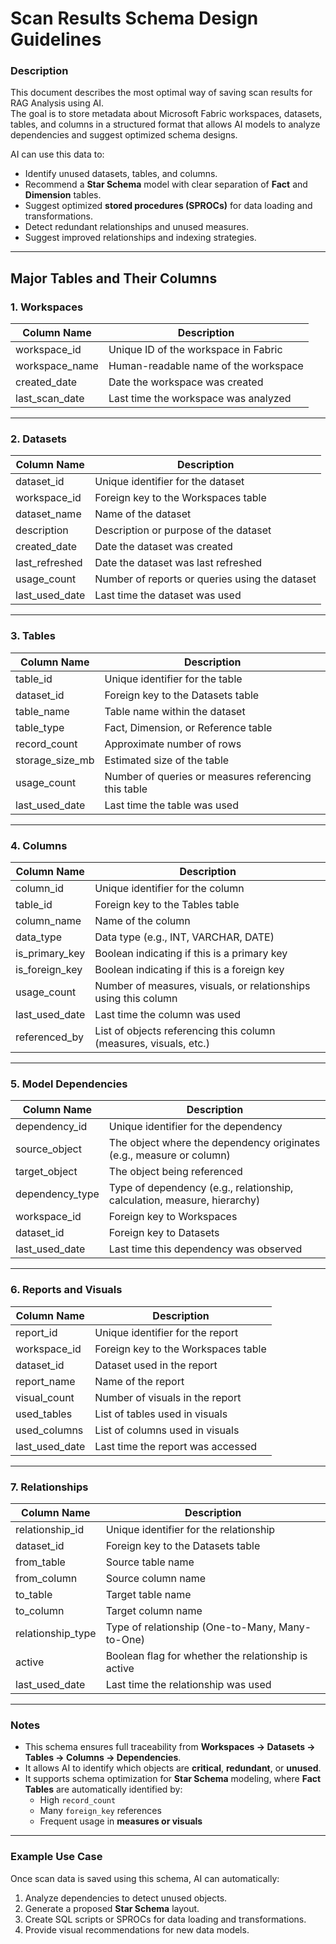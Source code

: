 
# Scan Results Schema Design Guidelines

### Description  
This document describes the most optimal way of saving scan results for RAG  Analysis using AI.  
The goal is to store metadata about Microsoft Fabric workspaces, datasets, tables, and columns in a structured format that allows AI models to analyze dependencies and suggest optimized schema designs.  

AI can use this data to:  
- Identify unused datasets, tables, and columns.  
- Recommend a **Star Schema** model with clear separation of **Fact** and **Dimension** tables.  
- Suggest optimized **stored procedures (SPROCs)** for data loading and transformations.  
- Detect redundant relationships and unused measures.  
- Suggest improved relationships and indexing strategies.  

---

## Major Tables and Their Columns

### 1. **Workspaces**
| Column Name | Description |
|--------------|-------------|
| workspace_id | Unique ID of the workspace in Fabric |
| workspace_name | Human-readable name of the workspace |
| created_date | Date the workspace was created |
| last_scan_date | Last time the workspace was analyzed |

---

### 2. **Datasets**
| Column Name | Description |
|--------------|-------------|
| dataset_id | Unique identifier for the dataset |
| workspace_id | Foreign key to the Workspaces table |
| dataset_name | Name of the dataset |
| description | Description or purpose of the dataset |
| created_date | Date the dataset was created |
| last_refreshed | Date the dataset was last refreshed |
| usage_count | Number of reports or queries using the dataset |
| last_used_date | Last time the dataset was used |

---

### 3. **Tables**
| Column Name | Description |
|--------------|-------------|
| table_id | Unique identifier for the table |
| dataset_id | Foreign key to the Datasets table |
| table_name | Table name within the dataset |
| table_type | Fact, Dimension, or Reference table |
| record_count | Approximate number of rows |
| storage_size_mb | Estimated size of the table |
| usage_count | Number of queries or measures referencing this table |
| last_used_date | Last time the table was used |

---

### 4. **Columns**
| Column Name | Description |
|--------------|-------------|
| column_id | Unique identifier for the column |
| table_id | Foreign key to the Tables table |
| column_name | Name of the column |
| data_type | Data type (e.g., INT, VARCHAR, DATE) |
| is_primary_key | Boolean indicating if this is a primary key |
| is_foreign_key | Boolean indicating if this is a foreign key |
| usage_count | Number of measures, visuals, or relationships using this column |
| last_used_date | Last time the column was used |
| referenced_by | List of objects referencing this column (measures, visuals, etc.) |

---

### 5. **Model Dependencies**
| Column Name | Description |
|--------------|-------------|
| dependency_id | Unique identifier for the dependency |
| source_object | The object where the dependency originates (e.g., measure or column) |
| target_object | The object being referenced |
| dependency_type | Type of dependency (e.g., relationship, calculation, measure, hierarchy) |
| workspace_id | Foreign key to Workspaces |
| dataset_id | Foreign key to Datasets |
| last_used_date | Last time this dependency was observed |

---

### 6. **Reports and Visuals**
| Column Name | Description |
|--------------|-------------|
| report_id | Unique identifier for the report |
| workspace_id | Foreign key to the Workspaces table |
| dataset_id | Dataset used in the report |
| report_name | Name of the report |
| visual_count | Number of visuals in the report |
| used_tables | List of tables used in visuals |
| used_columns | List of columns used in visuals |
| last_used_date | Last time the report was accessed |

---

### 7. **Relationships**
| Column Name | Description |
|--------------|-------------|
| relationship_id | Unique identifier for the relationship |
| dataset_id | Foreign key to the Datasets table |
| from_table | Source table name |
| from_column | Source column name |
| to_table | Target table name |
| to_column | Target column name |
| relationship_type | Type of relationship (One-to-Many, Many-to-One) |
| active | Boolean flag for whether the relationship is active |
| last_used_date | Last time the relationship was used |

---

### Notes
- This schema ensures full traceability from **Workspaces → Datasets → Tables → Columns → Dependencies**.  
- It allows AI to identify which objects are **critical**, **redundant**, or **unused**.  
- It supports schema optimization for **Star Schema** modeling, where **Fact Tables** are automatically identified by:  
  - High `record_count`  
  - Many `foreign_key` references  
  - Frequent usage in **measures or visuals**  

---

### Example Use Case
Once scan data is saved using this schema, AI can automatically:  
1. Analyze dependencies to detect unused objects.  
2. Generate a proposed **Star Schema** layout.  
3. Create SQL scripts or SPROCs for data loading and transformations.  
4. Provide visual recommendations for new data models.
